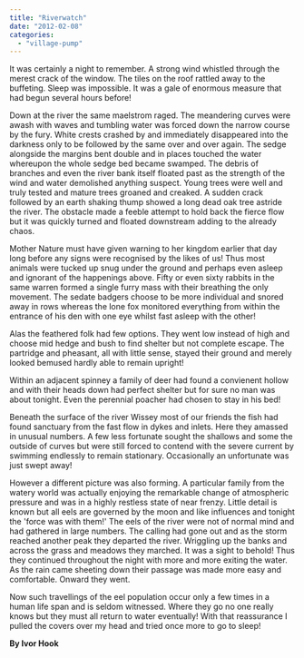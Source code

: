 ```yaml
---
title: "Riverwatch"
date: "2012-02-08"
categories: 
  - "village-pump"
---
```


It was certainly a night to remember. A strong wind whistled through the merest crack of the window. The tiles on the roof rattled away to the buffeting. Sleep was impossible. It was a gale of enormous measure that had begun several hours before!

Down at the river the same maelstrom raged. The meandering curves were awash with waves and tumbling water was forced down the narrow course by the fury. White crests crashed by and immediately disappeared into the darkness only to be followed by the same over and over again. The sedge alongside the margins bent double and in places touched the water whereupon the whole sedge bed became swamped. The debris of branches and even the river bank itself floated past as the strength of the wind and water demolished anything suspect. Young trees were well and truly tested and mature trees groaned and creaked. A sudden crack followed by an earth shaking thump showed a long dead oak tree astride the river. The obstacle made a feeble attempt to hold back the fierce flow but it was quickly turned and floated downstream adding to the already chaos.

Mother Nature must have given warning to her kingdom earlier that day long before any signs were recognised by the likes of us! Thus most animals were tucked up snug under the ground and perhaps even asleep and ignorant of the happenings above. Fifty or even sixty rabbits in the same warren formed a single furry mass with their breathing the only movement. The sedate badgers choose to be more individual and snored away in rows whereas the lone fox monitored everything from within the entrance of his den with one eye whilst fast asleep with the other!

Alas the feathered folk had few options. They went low instead of high and choose mid hedge and bush to find shelter but not complete escape. The partridge and pheasant, all with little sense, stayed their ground and merely looked bemused hardly able to remain upright!

Within an adjacent spinney a family of deer had found a convienent hollow and with their heads down had perfect shelter but for sure no man was about tonight. Even the perennial poacher had chosen to stay in his bed!

Beneath the surface of the river Wissey most of our friends the fish had found sanctuary from the fast flow in dykes and inlets. Here they amassed in unusual numbers. A few less fortunate sought the shallows and some the outside of curves but were still forced to contend with the severe current by swimming endlessly to remain stationary. Occasionally an unfortunate was just swept away!

However a different picture was also forming. A particular family from the watery world was actually enjoying the remarkable change of atmospheric pressure and was in a highly restless state of near frenzy. Little detail is known but all eels are governed by the moon and like influences and tonight the 'force was with them!' The eels of the river were not of normal mind and had gathered in large numbers. The calling had gone out and as the storm reached another peak they departed the river. Wriggling up the banks and across the grass and meadows they marched. It was a sight to behold! Thus they continued throughout the night with more and more exiting the water. As the rain came sheeting down their passage was made more easy and comfortable. Onward they went.

Now such travellings of the eel population occur only a few times in a human life span and is seldom witnessed. Where they go no one really knows but they must all return to water eventually! With that reassurance I pulled the covers over my head and tried once more to go to sleep!

**By Ivor Hook**

